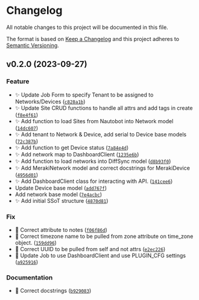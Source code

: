 # Changelog

All notable changes to this project will be documented in this file.

The format is based on [Keep a Changelog](http://keepachangelog.com/en/1.0.0/)
and this project adheres to [Semantic Versioning](http://semver.org/spec/v2.0.0.html).

<!--next-version-placeholder-->

## v0.2.0 (2023-09-27)

### Feature

* ✨ Update Job Form to specify Tenant to be assigned to Networks/Devices ([`c828a1b`](https://github.com/networktocode-llc/nautobot-plugin-ssot-meraki/commit/c828a1be7ad4d7d5667f7c9a62e352ea4d3248b5))
* ✨ Update Site CRUD functions to handle all attrs and add tags in create ([`f8e4f61`](https://github.com/networktocode-llc/nautobot-plugin-ssot-meraki/commit/f8e4f6183dc3f6424fecc76be8ebbd3f2fcad340))
* ✨ Add function to load Sites from Nautobot into Network model ([`14dc607`](https://github.com/networktocode-llc/nautobot-plugin-ssot-meraki/commit/14dc6078b6260af625e9e954e15d934db32c9ee2))
* ✨ Add tenant to Network & Device, add serial to Device base models ([`72c387b`](https://github.com/networktocode-llc/nautobot-plugin-ssot-meraki/commit/72c387b5c05e03fe9fce74caa13bed3d2874ab41))
* ✨ Add function to get Device status ([`7a84e4d`](https://github.com/networktocode-llc/nautobot-plugin-ssot-meraki/commit/7a84e4da6cbf76ae39265fa127b829cd127fc99d))
* ✨ Add network map to DashboardClient ([`1235e6b`](https://github.com/networktocode-llc/nautobot-plugin-ssot-meraki/commit/1235e6b6e02de66a21bc7638524e301629fdc92b))
* ✨ Add function to load networks into DiffSync model ([`d8b93f0`](https://github.com/networktocode-llc/nautobot-plugin-ssot-meraki/commit/d8b93f0382e14aad4129269e6bbb86a7ff1c6b8a))
* ✨ Add MerakiNetwork model and correct docstrings for MerakiDevice ([`4956d01`](https://github.com/networktocode-llc/nautobot-plugin-ssot-meraki/commit/4956d017b61637a354a3d0fa4f3ae2c9319a20bc))
* ✨ Add DashboardClient class for interacting with API. ([`141cee6`](https://github.com/networktocode-llc/nautobot-plugin-ssot-meraki/commit/141cee65f60b2d52778a362e0950a8a409a632f7))
* Update Device base model ([`add767f`](https://github.com/networktocode-llc/nautobot-plugin-ssot-meraki/commit/add767f3042d12054add891ac6a91cc924402898))
* Add network base model ([`7e4acbc`](https://github.com/networktocode-llc/nautobot-plugin-ssot-meraki/commit/7e4acbcdc153e598ef4d703f6f1c624a39b89eda))
* ✨ Add initial SSoT structure ([`4870d81`](https://github.com/networktocode-llc/nautobot-plugin-ssot-meraki/commit/4870d81d7001f17f019e4deaea54458c82d1701b))

### Fix

* 🐛 Correct attribute to notes ([`f06f86d`](https://github.com/networktocode-llc/nautobot-plugin-ssot-meraki/commit/f06f86d9f1c36563d208517f0917934bea329388))
* 🐛 Correct timezone name to be pulled from zone attribute on time_zone object. ([`159dd96`](https://github.com/networktocode-llc/nautobot-plugin-ssot-meraki/commit/159dd96eabd6660193ca355417d1aba0aa296986))
* 🐛 Correct UUID to be pulled from self and not attrs ([`e2ec226`](https://github.com/networktocode-llc/nautobot-plugin-ssot-meraki/commit/e2ec226df07d73951cef23a25e46c8b3ebda52ee))
* 🐛 Update Job to use DashboardClient and use PLUGIN_CFG settings ([`a925916`](https://github.com/networktocode-llc/nautobot-plugin-ssot-meraki/commit/a9259161c24cf0513f51f26139f401b1c3564af5))

### Documentation

* 📝 Correct docstrings ([`b929083`](https://github.com/networktocode-llc/nautobot-plugin-ssot-meraki/commit/b9290834b2f941c9e34af7965e6ce7b5a08dab6c))
